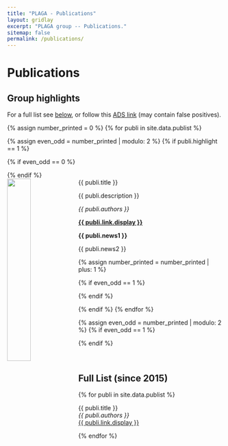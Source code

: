 ```yaml
---
title: "PLAGA - Publications"
layout: gridlay
excerpt: "PLAGA group -- Publications."
sitemap: false
permalink: /publications/
---
```



# Publications

## Group highlights

For a full list see [below](#full-list), or follow this [ADS link](https://ui.adsabs.harvard.edu/search/filter_database_fq_database=OR&filter_database_fq_database=database%3A%22astronomy%22&filter_property_fq_property=AND&filter_property_fq_property=property%3A%22refereed%22&format=SHORT&fq=%7B!type%3Daqp%20v%3D%24fq_database%7D&fq=%7B!type%3Daqp%20v%3D%24fq_property%7D&fq_database=(database%3A%22astronomy%22)&fq_property=(property%3A%22refereed%22)&q=author%3A(%22Cuadra%2C%20Jorge%22%20or%20%22Montesinos%2C%20M%22%20or%20%22Dunhill%2C%20A%22%20or%20%22Faramaz%2C%20V%22%20or%20%22Chen%2C%20X%22%20or%20%22Russell%2C%20C%22%20or%20%22Cuello%2C%20N%22%20or%20%22Ronco%22%20or%20%22Guilera%2C%20O%22%20or%20%22del%20Valle%2C%20L%22%20or%20%22Castillo%2C%20F%22%20or%20%22Becerra%2C%20L%22%20or%20%22Sucerquia%2C%20M%22%20or%20%22Stammler%2C%20S%22%20or%20%22Calder%C3%B3n%2C%20D%22%20or%20%22Goicovic%22%20or%20%22Garate%2C%20M%22%20or%20%22Fontecilla%2C%20C%22%20)%20aff%3A(%22catolica%22%20or%20%22adolfo%22)%20%20year%3A2015-2020&sort=date%20desc%2C%20bibcode%20desc&unprocessed_parameter=qform&p_=0) (may contain false positives).

{% assign number_printed = 0 %}
{% for publi in site.data.publist %}

{% assign even_odd = number_printed | modulo: 2 %}
{% if publi.highlight == 1 %}

{% if even_odd == 0 %}
<div class="row">
{% endif %}

<div class="col-sm-6 clearfix">
 <div class="well">
  <pubtit>{{ publi.title }}</pubtit>
  <img src="{{ site.url }}{{ site.baseurl }}/images/pubpic/{{ publi.image }}" class="img-responsive" width="33%" style="float: left" />
  <p>{{ publi.description }}</p>
  <p><em>{{ publi.authors }}</em></p>
  <p><strong><a href="{{ publi.link.url }}">{{ publi.link.display }}</a></strong></p>
  <p class="text-danger"><strong> {{ publi.news1 }}</strong></p>
  <p> {{ publi.news2 }}</p>
 </div>
</div>

{% assign number_printed = number_printed | plus: 1 %}

{% if even_odd == 1 %}
</div>
{% endif %}

{% endif %}
{% endfor %}

{% assign even_odd = number_printed | modulo: 2 %}
{% if even_odd == 1 %}
</div>
{% endif %}

<p> &nbsp; </p>


## Full List (since 2015)

{% for publi in site.data.publist %}

  {{ publi.title }} <br />
  <em>{{ publi.authors }} </em><br /><a href="{{ publi.link.url }}">{{ publi.link.display }}</a>

{% endfor %}
